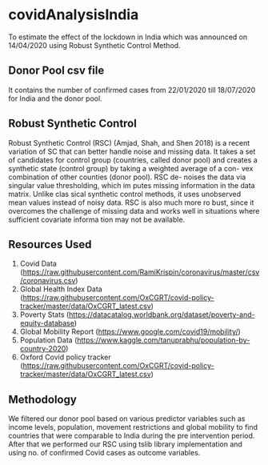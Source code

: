 # covidAnalysisIndia

To estimate the effect of the lockdown in India which was announced on 14/04/2020 using Robust Synthetic Control Method. 

## Donor Pool csv file

It contains the number of confirmed cases from 22/01/2020 till 18/07/2020 for India and the donor pool.

## Robust Synthetic Control 

Robust Synthetic Control (RSC) (Amjad, Shah, and Shen
2018) is a recent variation of SC that can better handle noise
and missing data. It takes a set of candidates for control
group (countries, called donor pool) and creates a synthetic
state (control group) by taking a weighted average of a con-
vex combination of other counties (donor pool). RSC de-
noises the data via singular value thresholding, which im
putes missing information in the data matrix. Unlike clas
sical synthetic control methods, it uses unobserved mean
values instead of noisy data. RSC is also much more ro
bust, since it overcomes the challenge of missing data and
works well in situations where sufficient covariate informa
tion may not be available. 

## Resources Used 

1. Covid Data (https://raw.githubusercontent.com/RamiKrispin/coronavirus/master/csv/coronavirus.csv)
2. Global Health Index Data (https://raw.githubusercontent.com/OxCGRT/covid-policy-tracker/master/data/OxCGRT_latest.csv)
3. Poverty Stats (https://datacatalog.worldbank.org/dataset/poverty-and-equity-database)
4. Global Mobility Report (https://www.google.com/covid19/mobility/)
5. Population Data (https://www.kaggle.com/tanuprabhu/population-by-country-2020)
6. Oxford Covid policy tracker (https://raw.githubusercontent.com/OxCGRT/covid-policy-tracker/master/data/OxCGRT_latest.csv)

## Methodology

We filtered our donor pool based on various predictor variables such as income levels, population, movement restrictions and global mobility to find countries that were comparable to India during the pre intervention period.
After that we performed our RSC using tslib library implementation and using no. of confirmed Covid cases as outcome variables.


